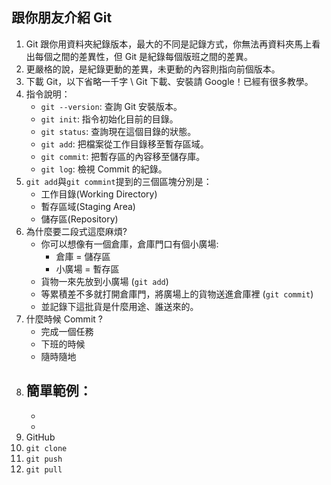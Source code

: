 ## 跟你朋友介紹 Git
1. Git 跟你用資料夾紀錄版本，最大的不同是記錄方式，你無法再資料夾馬上看出每個之間的差異性，但 Git 是紀錄每個版班之間的差異。
2. 更嚴格的說，是紀錄更動的差異，未更動的內容則指向前個版本。
3. 下載 Git，以下省略一千字 \\ Git 下載、安裝請 Google！已經有很多教學。
4. 指令說明：
   - `git --version`: 查詢 Git 安裝版本。
   - `git init`: 指令初始化目前的目錄。
   - `git status`: 查詢現在這個目錄的狀態。
   - `git add`: 把檔案從工作目錄移至暫存區域。
   - `git commit`: 把暫存區的內容移至儲存庫。
   - `git log`: 檢視 Commit 的紀錄。
5. `git add`與`git commint`提到的三個區塊分別是：
   - 工作目錄(Working Directory)
   - 暫存區域(Staging Area)
   - 儲存區(Repository)
6. 為什麼要二段式這麼麻煩?
   - 你可以想像有一個倉庫，倉庫門口有個小廣場:
      - 倉庫 = 儲存區
      - 小廣場 = 暫存區
   - 貨物一來先放到小廣場 (`git add`)
   - 等累積差不多就打開倉庫門，將廣場上的貨物送進倉庫裡 (`git commit`)
   - 並記錄下這批貨是什麼用途、誰送來的。
7. 什麼時候 Commit ?
   - 完成一個任務
   - 下班的時候
   - 隨時隨地
8. 簡單範例：
   - 
   - 
   - 
9. GitHub
10. `git clone`
11. `git push`
12. `git pull`